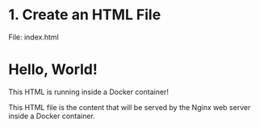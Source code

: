 # 1. Create an HTML File
File: index.html
<!DOCTYPE html>
<html>
<head>
    <title>My HTML in Docker</title>
</head>
<body>
    <h1>Hello, World!</h1>
    <p>This HTML is running inside a Docker container!</p>
</body>
</html>
This HTML file is the content that will be served by the Nginx web server inside a Docker container.
